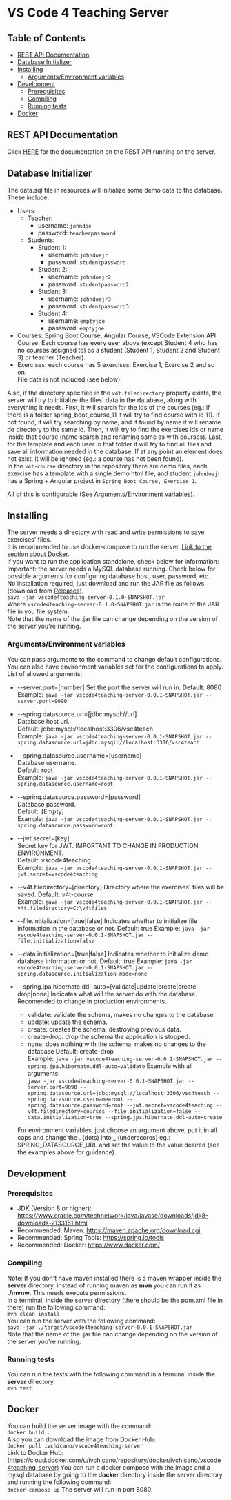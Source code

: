 # VS Code 4 Teaching Server

## Table of Contents

- [REST API Documentation](README.md#rest-api-documentation)
- [Database Initializer](README.md#database-initializer)
- [Installing](README.md#installing)
  - [Arguments/Environment variables](README.md#argumentsenvironment-variables)
- [Development](README.md#development)
  - [Prerequisites](README.md#prerequisites)
  - [Compiling](README.md#compiling)
  - [Running tests](README.md#running-tests)
- [Docker](README.md#docker)

## REST API Documentation

Click [HERE](API.md) for the documentation on the REST API running on the server.  

## Database Initializer  

The data.sql file in resources will initialize some demo data to the database. These include:  

- Users:
  - Teacher:  
    - username: `johndoe`  
    - password: `teacherpassword`  
  - Students:  
    - Student 1:  
      - username: `johndoejr`  
      - password: `studentpassword`  
    - Student 2:  
      - username: `johndoejr2`  
      - password: `studentpassword2`  
    - Student 3:  
      - username: `johndoejr3`  
      - password: `studentpassword3`  
    - Student 4:
      - username: `emptyjoe`
      - password: `emptyjoe`
- Courses: Spring Boot Course, Angular Course, VSCode Extension API Course. Each course has every user above (except Student 4 who has no courses assigned to) as a student (Student 1, Student 2 and Student 3) or teacher (Teacher).  
- Exercises: each course has 5 exercises: Exercise 1, Exercise 2 and so on.  
File data is not included (see below).  

Also, if the directory specified in the `v4t.filedirectory` property exists, the server will try to initialize the files' data in the database, along with everything it needs.
First, it will search for the ids of the courses (eg.: if there is a folder spring_boot_course_11 it will try to find course with id 11). If not found, it will try searching by name, and if found by name it will rename de directory to the same id. Then, it will try to find the exercises ids or name inside that course (name search and renaming same as with courses). Last, for the template and each user in that folder it will try to find all files and save all information needed in the database.
If at any point an element does not exist, it will be ignored (eg.: a course has not been found).  
In the `v4t-course` directory in the repository there are demo files, each exercise has a template with a single demo html file, and student `johndoejr` has a Spring + Angular project  in `Spring Boot Course, Exercise 1`.

All of this is configurable (See [Arguments/Environment variables](README.md#argumentsenvironment-variables)).

## Installing

The server needs a directory with read and write permissions to save exercises' files.  
It is recommended to use docker-compose to run the server. [Link to the section about Docker](README.md#Docker).  
If you want to run the application standalone, check below for information:  
Important: the server needs a MySQL database running. Check below for possible arguments for configuring database host, user, password, etc.  
No installation required, just download and run the JAR file as follows (download from [Releases](https://github.com/codeurjc-students/2019-VSCode4Teaching/releases/latest)).  
`java -jar vscode4teaching-server-0.1.0-SNAPSHOT.jar`  
Where `vscode4teaching-server-0.1.0-SNAPSHOT.jar` is the route of the JAR file in you file system.  
Note that the name of the .jar file can change depending on the version of the server you're running.  

### Arguments/Environment variables

You can pass arguments to the command to change default configurations. You can also have environment variables set for the configurations to apply.
List of allowed arguments:

- --server.port=[number]
  Set the port the server will run in.
  Default: 8080  
  Example: `java -jar vscode4teaching-server-0.0.1-SNAPSHOT.jar --server.port=9090`
- --spring.datasource.url=[jdbc:mysql://url]  
  Database host url.  
  Default: jdbc:mysql://localhost:3306/vsc4teach  
  Example: `java -jar vscode4teaching-server-0.0.1-SNAPSHOT.jar --spring.datasource.url=jdbc:mysql://localhost:3306/vsc4teach`
- --spring.datasource.username=[username]  
  Database username.  
  Default: root  
  Example: `java -jar vscode4teaching-server-0.0.1-SNAPSHOT.jar --spring.datasource.username=root`
- --spring.datasource.password=[password]  
  Database password.  
  Default: [Empty]  
  Example: `java -jar vscode4teaching-server-0.0.1-SNAPSHOT.jar --spring.datasource.password=root`
- --jwt.secret=[key]  
   Secret key for JWT. IMPORTANT TO CHANGE IN PRODUCTION ENVIRONMENT.  
   Default: vscode4teaching  
   Example: `java -jar vscode4teaching-server-0.0.1-SNAPSHOT.jar --jwt.secret=vscode4teaching`
- --v4t.filedirectory=[directory]
    Directory where the exercises' files will be saved.
    Default: v4t-course  
    Example: `java -jar vscode4teaching-server-0.0.1-SNAPSHOT.jar --v4t.filedirectory=C:\v4tfiles`
- --file.initialization=[true|false]
    Indicates whether to initialize file information in the database or not.
    Default: true
    Example: `java -jar vscode4teaching-server-0.0.1-SNAPSHOT.jar --file.initialization=false`
- --data.initialization=[true|false]
    Indicates whether to initialize demo database information or not.
    Default: true
    Example: `java -jar vscode4teaching-server-0.0.1-SNAPSHOT.jar --spring.datasource.initialization-mode=none`
- --spring.jpa.hibernate.ddl-auto=[validate|update|create|create-drop|none]
    Indicates what will the server do with the database. Recomended to change in production environments.  
  - validate: validate the schema, makes no changes to the database.
  - update: update the schema.
  - create: creates the schema, destroying previous data.
  - create-drop: drop the schema the application is stopped.
  - none: does nothing with the schema, makes no changes to the database
    Default: create-drop  
    Example: `java -jar vscode4teaching-server-0.0.1-SNAPSHOT.jar --spring.jpa.hibernate.ddl-auto=validate`
  Example with all arguments:  
  `java -jar vscode4teaching-server-0.0.1-SNAPSHOT.jar --server.port=9090 --spring.datasource.url=jdbc:mysql://localhost:3306/vsc4teach --spring.datasource.username=root --spring.datasource.password=root --jwt.secret=vscode4teaching --v4t.filedirectory=courses --file.initialization=false --data.initialization=true --spring.jpa.hibernate.ddl-auto=create`

  For environment variables, just choose an argument above, put it in all caps and change the . (dots) into \_ (underscores) eg.: SPRING_DATASOURCE_URL
  and set the value to the value desired (see the examples above for guidance).

## Development

### Prerequisites

- JDK (Version 8 or higher): <https://www.oracle.com/technetwork/java/javase/downloads/jdk8-downloads-2133151.html>
- Recommended: Maven: <https://maven.apache.org/download.cgi>
- Recommended: Spring Tools: <https://spring.io/tools>
- Recommended: Docker: <https://www.docker.com/>

### Compiling

Note: If you don't have maven installed there is a maven wrapper inside the **server** directory, instead of running maven as **mvn** you can run it as **./mvnw**. This needs execute permissions.  
In a terminal, inside the server directory (there should be the pom.xml file in there) run the following command:  
`mvn clean install`  
You can run the server with the following command:  
`java -jar ./target/vscode4teaching-server-0.0.1-SNAPSHOT.jar`  
Note that the name of the .jar file can change depending on the version of the server you're running.

### Running tests

You can run the tests with the following command in a terminal inside the **server** directory.  
`mvn test`

## Docker

You can build the server image with the command:  
`docker build .`  
Also you can download the image from Docker Hub:  
`docker pull ivchicano/vscode4teaching-server`  
Link to Docker Hub: (<https://cloud.docker.com/u/ivchicano/repository/docker/ivchicano/vscode4teaching-server)>
You can run a docker compose with the image and a mysql database by going to the **docker** directory inside the server directory and running the following command:  
`docker-compose up`
The server will run in port 8080.
